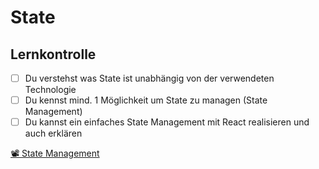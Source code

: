 # State

## Lernkontrolle

- [ ] Du verstehst was State ist unabhängig von der verwendeten Technologie
- [ ] Du kennst mind. 1 Möglichkeit um State zu managen (State Management)
- [ ] Du kannst ein einfaches State Management mit React realisieren und auch erklären

[📽️ State Management](https://www.youtube.com/watch?v=zpUMRsAO6-Y)
